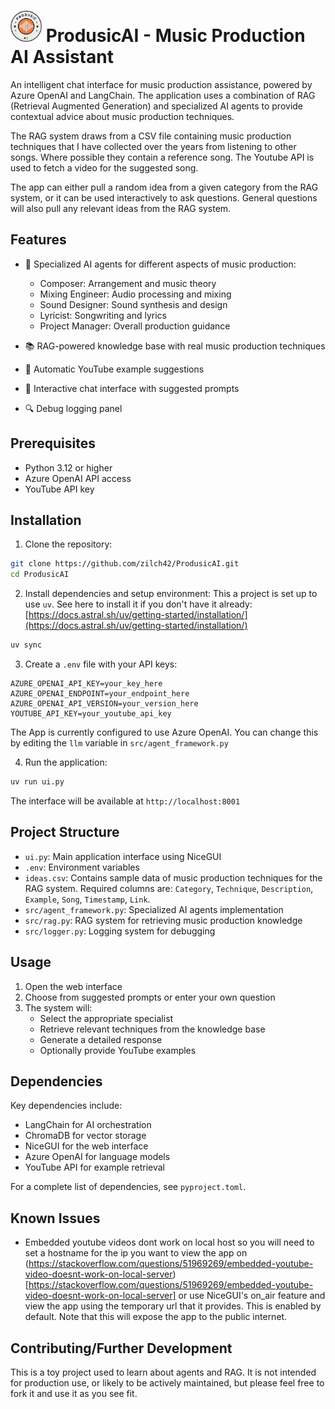 # <img src="img/logo2.png" alt="ProdusicAI Logo" width="50"> ProdusicAI - Music Production AI Assistant

An intelligent chat interface for music production assistance, powered by Azure OpenAI and LangChain. The application uses a combination of RAG (Retrieval Augmented Generation) and specialized AI agents to provide contextual advice about music production techniques.

The RAG system draws from a CSV file containing music production techniques that I have collected over the years from listening to other songs. Where possible they contain a reference song. The Youtube API is used to fetch a video for the suggested song.

The app can either pull a random idea from a given category from the RAG system, or it can be used interactively to ask questions. General questions will also pull any relevant ideas from the RAG system.

## Features

- 🎵 Specialized AI agents for different aspects of music production:
  - Composer: Arrangement and music theory
  - Mixing Engineer: Audio processing and mixing
  - Sound Designer: Sound synthesis and design
  - Lyricist: Songwriting and lyrics
  - Project Manager: Overall production guidance

- 📚 RAG-powered knowledge base with real music production techniques
- 🎥 Automatic YouTube example suggestions
- 📝 Interactive chat interface with suggested prompts
- 🔍 Debug logging panel

## Prerequisites

- Python 3.12 or higher
- Azure OpenAI API access
- YouTube API key

## Installation

1. Clone the repository:
```bash
git clone https://github.com/zilch42/ProdusicAI.git
cd ProdusicAI
```

2. Install dependencies and setup environment:
This a project is set up to use `uv`. See here to install it if you don't have it already:
[https://docs.astral.sh/uv/getting-started/installation/](https://docs.astral.sh/uv/getting-started/installation/)

```bash
uv sync
```

3. Create a `.env` file with your API keys:
```
AZURE_OPENAI_API_KEY=your_key_here
AZURE_OPENAI_ENDPOINT=your_endpoint_here
AZURE_OPENAI_API_VERSION=your_version_here
YOUTUBE_API_KEY=your_youtube_api_key
```

The App is currently configured to use Azure OpenAI. You can change this by editing the `llm` variable in `src/agent_framework.py`

4. Run the application:
```bash
uv run ui.py
```

The interface will be available at `http://localhost:8001`

## Project Structure

- `ui.py`: Main application interface using NiceGUI
- `.env`: Environment variables
- `ideas.csv`: Contains sample data of music production techniques for the RAG system. Required columns are: `Category`, `Technique`, `Description`, `Example`, `Song`, `Timestamp`, `Link`.
- `src/agent_framework.py`: Specialized AI agents implementation
- `src/rag.py`: RAG system for retrieving music production knowledge
- `src/logger.py`: Logging system for debugging

## Usage

1. Open the web interface
2. Choose from suggested prompts or enter your own question
3. The system will:
   - Select the appropriate specialist
   - Retrieve relevant techniques from the knowledge base
   - Generate a detailed response
   - Optionally provide YouTube examples

## Dependencies

Key dependencies include:
- LangChain for AI orchestration
- ChromaDB for vector storage
- NiceGUI for the web interface
- Azure OpenAI for language models
- YouTube API for example retrieval

For a complete list of dependencies, see `pyproject.toml`.

## Known Issues

- Embedded youtube videos dont work on local host so you will need to set a hostname for the ip you want to view the app on (https://stackoverflow.com/questions/51969269/embedded-youtube-video-doesnt-work-on-local-server)[https://stackoverflow.com/questions/51969269/embedded-youtube-video-doesnt-work-on-local-server] or use NiceGUI's on_air feature and view the app using the temporary url that it provides. This is enabled by default. Note that this will expose the app to the public internet.

## Contributing/Further Development

This is a toy project used to learn about agents and RAG. It is not intended for production use, or likely to be actively maintained, but please feel free to fork it and use it as you see fit.